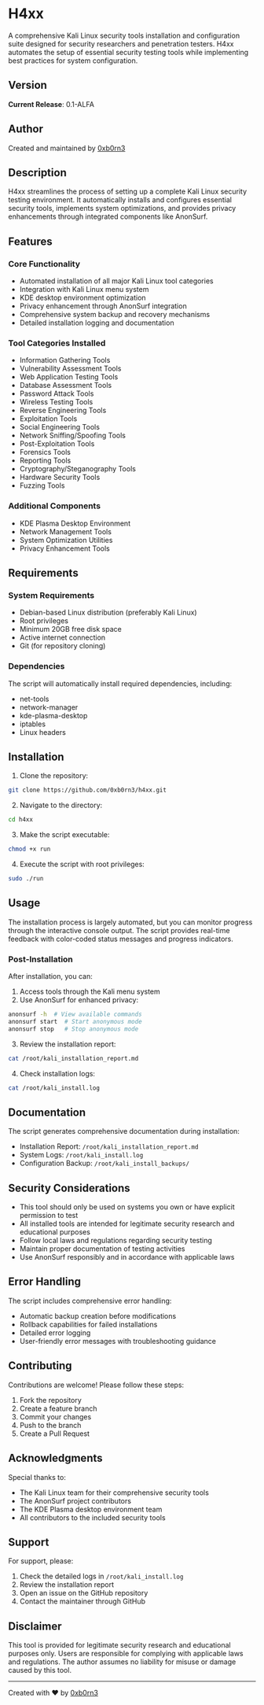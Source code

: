 # H4xx

A comprehensive Kali Linux security tools installation and configuration suite designed for security researchers and penetration testers. H4xx automates the setup of essential security testing tools while implementing best practices for system configuration.

## Version
**Current Release**: 0.1-ALFA

## Author
Created and maintained by [0xb0rn3](https://github.com/0xb0rn3)

## Description
H4xx streamlines the process of setting up a complete Kali Linux security testing environment. It automatically installs and configures essential security tools, implements system optimizations, and provides privacy enhancements through integrated components like AnonSurf.

## Features

### Core Functionality
- Automated installation of all major Kali Linux tool categories
- Integration with Kali Linux menu system
- KDE desktop environment optimization
- Privacy enhancement through AnonSurf integration
- Comprehensive system backup and recovery mechanisms
- Detailed installation logging and documentation

### Tool Categories Installed
- Information Gathering Tools
- Vulnerability Assessment Tools
- Web Application Testing Tools
- Database Assessment Tools
- Password Attack Tools
- Wireless Testing Tools
- Reverse Engineering Tools
- Exploitation Tools
- Social Engineering Tools
- Network Sniffing/Spoofing Tools
- Post-Exploitation Tools
- Forensics Tools
- Reporting Tools
- Cryptography/Steganography Tools
- Hardware Security Tools
- Fuzzing Tools

### Additional Components
- KDE Plasma Desktop Environment
- Network Management Tools
- System Optimization Utilities
- Privacy Enhancement Tools

## Requirements

### System Requirements
- Debian-based Linux distribution (preferably Kali Linux)
- Root privileges
- Minimum 20GB free disk space
- Active internet connection
- Git (for repository cloning)

### Dependencies
The script will automatically install required dependencies, including:
- net-tools
- network-manager
- kde-plasma-desktop
- iptables
- Linux headers

## Installation

1. Clone the repository:
```bash
git clone https://github.com/0xb0rn3/h4xx.git
```

2. Navigate to the directory:
```bash
cd h4xx
```

3. Make the script executable:
```bash
chmod +x run
```

4. Execute the script with root privileges:
```bash
sudo ./run
```

## Usage

The installation process is largely automated, but you can monitor progress through the interactive console output. The script provides real-time feedback with color-coded status messages and progress indicators.

### Post-Installation

After installation, you can:

1. Access tools through the Kali menu system
2. Use AnonSurf for enhanced privacy:
```bash
anonsurf -h  # View available commands
anonsurf start  # Start anonymous mode
anonsurf stop   # Stop anonymous mode
```

3. Review the installation report:
```bash
cat /root/kali_installation_report.md
```

4. Check installation logs:
```bash
cat /root/kali_install.log
```

## Documentation

The script generates comprehensive documentation during installation:

- Installation Report: `/root/kali_installation_report.md`
- System Logs: `/root/kali_install.log`
- Configuration Backup: `/root/kali_install_backups/`

## Security Considerations

- This tool should only be used on systems you own or have explicit permission to test
- All installed tools are intended for legitimate security research and educational purposes
- Follow local laws and regulations regarding security testing
- Maintain proper documentation of testing activities
- Use AnonSurf responsibly and in accordance with applicable laws

## Error Handling

The script includes comprehensive error handling:

- Automatic backup creation before modifications
- Rollback capabilities for failed installations
- Detailed error logging
- User-friendly error messages with troubleshooting guidance

## Contributing

Contributions are welcome! Please follow these steps:

1. Fork the repository
2. Create a feature branch
3. Commit your changes
4. Push to the branch
5. Create a Pull Request

## Acknowledgments

Special thanks to:
- The Kali Linux team for their comprehensive security tools
- The AnonSurf project contributors
- The KDE Plasma desktop environment team
- All contributors to the included security tools

## Support

For support, please:
1. Check the detailed logs in `/root/kali_install.log`
2. Review the installation report
3. Open an issue on the GitHub repository
4. Contact the maintainer through GitHub

## Disclaimer

This tool is provided for legitimate security research and educational purposes only. Users are responsible for complying with applicable laws and regulations. The author assumes no liability for misuse or damage caused by this tool.

---

Created with ❤️ by [0xb0rn3](https://github.com/0xb0rn3)
